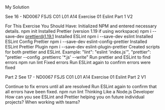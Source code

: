 My Solution

See 16 - ND0067 FSJS C01 L01 A14 Exercise 01 Eslint Part 1 V2

For This Exercise You Should Have:
Initialized NPM and entered necessary details.
npm init
Installed Prettier (version 1.19 if using workspace)
npm i --save-dev prettier@1.19.1
Installed ESLint
npm i --save-dev eslint
Installed ESLint Config Prettier
npm i --save-dev eslint-config-prettier
Installed ESLint Prettier Plugin
npm i --save-dev eslint-plugin-prettier
Created scripts for both prettier and ESLint. Example:
"lint": "eslint 'index.js'",
"prettier": "prettier --config .prettierrc '*.js' --write"
Run prettier and ESLint to find errors
npm run lint
Fixed errors
Run ESLint again to confirm errors were fixed

Part 2
See 17 - ND0067 FSJS C01 L01 A14 Exercise 01 Eslint Part 2 V1

Continue to fix errors until all are resolved
Run ESLint again to confirm that all errors have been fixed.
npm run lint
Thinking Like a Node.js Developer
How can you see ESLint and Prettier helping you on future individual projects? When working with teams?

